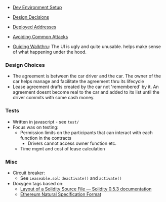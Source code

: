 

* [Dev Environment Setup](dev_installation.md)
* [Design Decisions](design_decisions.md)
* [Deployed Addresses](deployed_addresses.md)
* [Avoiding Common Attacks](avoiding_common_attacks.md)

* [Guiding Walkthru](demo_walkthru.md): The UI is ugly and quite unusable. helps make sense of what happening under the hood.

### Design Choices
* The agreement is between the car driver and the car. The owner of the car helps manage and facilitate the agreement thru its lifecycle
* Lease agreement drafts created by the car not 'remembered' by it. An agreement doesnt become real to the car and added to its list until the driver commits with some cash money.

### Tests
* Written in javascript - see `test/`
* Focus was on testing:
  * Permission limits on the participants that can interact with each function in the contracts
    * Drivers cannot access owner function etc.
  * Time mgmt and cost of lease calculation

### Misc
* Circuit breaker:
  * See `Leaseable.sol`: `deactivate()` and `activate()`
* Doxygen tags based on:
  * [Layout of a Solidity Source File — Solidity 0.5.3 documentation](https://solidity.readthedocs.io/en/v0.5.3/layout-of-source-files.html#comments)
  * [Ethereum Natural Specification Format](https://github.com/ethereum/wiki/wiki/Ethereum-Natural-Specification-Format)


